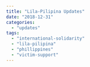 ```yaml
---
title: "Lila-Pilipina Updates"
date: "2018-12-31"
categories: 
  - "updates"
tags: 
  - "international-solidarity"
  - "lila-pilipina"
  - "phillippines"
  - "victim-support"
---
```



